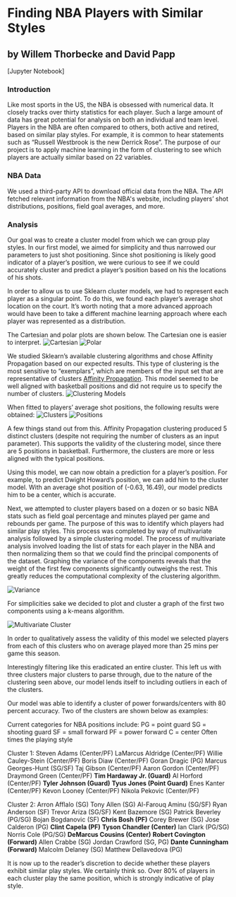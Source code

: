 # Finding NBA Players with Similar Styles
## by Willem Thorbecke and David Papp

[Jupyter Notebook]

### Introduction
Like most sports in the US, the NBA is obsessed with numerical data. It closely tracks over thirty statistics for each player. Such a large amount of data has great potential for analysis on both an individual and team level. Players in the NBA are often compared to others, both active and retired, based on similar play styles. For example, it is common to hear statements such as “Russell Westbrook is the new Derrick Rose”. The purpose of our project is to apply machine learning in the form of clustering to see which players are actually similar based on 22 variables. 

### NBA Data
We used a third-party API to download official data from the NBA. The API fetched relevant information from the NBA's website, including players’ shot distributions, positions, field goal averages, and more. 

### Analysis
Our goal was to create a cluster model from which we can group play styles. In our first model, we aimed for simplicity and thus narrowed our parameters to just shot positioning. Since shot positioning is likely good indicator of a player’s position, we were curious to see if we could accurately cluster and predict a player’s position based on his the locations of his shots.

In order to allow us to use Sklearn cluster models, we had to represent each player as a singular point. To do this, we found each player’s average shot location on the court. It’s worth noting that a more advanced approach would have been to take a different machine learning approach where each player was represented as a distribution.

The Cartesian and polar plots are shown below. The Cartesian one is easier to interpret.
![Cartesian](Images/cartesian.png)
![Polar](Images/polar.png)

We studied Sklearn’s available clustering algorithms and chose Affinity Propagation based on our expected results. This type of clustering is the most sensitive to “exemplars”, which are members of the input set that are representative of clusters [Affinity Propagation](https://en.wikipedia.org/wiki/Affinity_propagation). This model seemed to be well aligned with basketball positions and did not require us to specify the number of clusters.
![Clustering Models](Images/clustering_algorithms.png)

When fitted to players’ average shot positions, the following results were obtained:
![Clusters](Images/clustered_shot_plot.png)
![Positions](Images/positions.gif)

A few things stand out from this. Affinity Propagation clustering produced 5 distinct clusters (despite not requiring the number of clusters as an input parameter). This supports the validity of the clustering model, since there are 5 positions in basketball. Furthermore, the clusters are more or less aligned with the typical positions.

Using this model, we can now obtain a prediction for a player’s position. For example, to predict Dwight Howard’s position, we can add him to the cluster model. With an average shot position of (-0.63, 16.49), our model predicts him to be a center, which is accurate. 


Next, we attempted to cluster players based on a dozen or so basic NBA stats such as field goal percentage and minutes played per game and rebounds per game. The purpose of this was to identify which players had similar play styles. This process was completed by way of multivariate analysis followed by a simple clustering model. The process of multivariate analysis involved loading the list of stats for each player in the NBA and then normalizing them so that we could find the principal components of the dataset. Graphing the variance of the components reveals that the weight of the first few components significantly outweighs the rest. This greatly reduces the computational complexity of the clustering algorithm.

![Variance](Images/variance.png)

For simplicities sake we decided to plot and cluster a graph of the first two components using a k-means algorithm.

![Multivariate Cluster](Images/multivariate_cluster.png)

In order to qualitatively assess the validity of this model we selected players from each of this clusters who on average played more than 25 mins per game this season.

Interestingly filtering like this eradicated an entire cluster. This left us with three clusters major clusters to parse through, due to the nature of the clustering seen above, our model lends itself to including outliers in each of the clusters. 

Our model was able to identify a cluster of power forwards/centers with 80 percent accuracy. Two of the clusters are shown below as examples:

Current categories for NBA positions include: 
PG = point guard
SG = shooting guard
SF = small forward
PF = power forward
C = center 
Often times the playing style 


Cluster 1:
Steven Adams (Center/PF)
LaMarcus Aldridge (Center/PF) 
Willie Cauley-Stein (Center/PF)
Boris Diaw (Center/PF)
Goran Dragic (PG)
Marcus Georges-Hunt (SG/SF)
Taj Gibson (Center/PF)
Aaron Gordon (Center/PF)
Draymond Green (Center/PF)
__Tim Hardaway Jr. (Guard)__
Al Horford (Center/PF)
__Tyler Johnson (Guard)__
__Tyus Jones (Point Guard)__
Enes Kanter (Center/PF)
Kevon Looney (Center/PF)
Nikola Pekovic (Center/PF)
 
Cluster 2:
Arron Afflalo (SG)
Tony Allen (SG)
Al-Farouq Aminu (SG/SF)
Ryan Anderson (SF)
Trevor Ariza (SG/SF)
Kent Bazemore (SG)
Patrick Beverley (PG/SG)
Bojan Bogdanovic (SF)
__Chris Bosh (PF)__
Corey Brewer (SG)
Jose Calderon (PG)
__Clint Capela (PF)__
__Tyson Chandler (Center)__
Ian Clark (PG/SG)
Norris Cole (PG/SG)
__DeMarcus Cousins (Center)__
__Robert Covington (Forward)__
Allen Crabbe (SG)
Jordan Crawford (SG, PG)
__Dante Cunningham (Forward)__
Malcolm Delaney (SG)
Matthew Dellavedova (PG)



It is now up to the reader’s discretion to decide whether these players exhibit similar play styles. We certainly think so. Over 80% of players in each cluster play the same position, which is strongly indicative of play style. 




